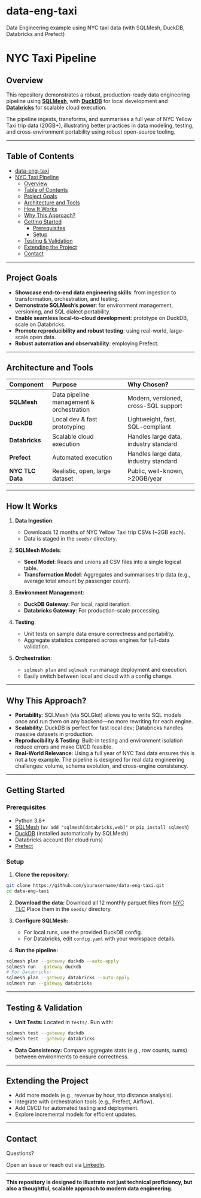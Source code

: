 # data-eng-taxi

Data Engineering example using NYC taxi data (with SQLMesh, DuckDB, Databricks and Prefect)


# NYC Taxi Pipeline

## Overview

This repository demonstrates a robust, production-ready data engineering pipeline using [**SQLMesh**](https://sqlmesh.com), with [**DuckDB**](https://duckdb.org) for local development and [**Databricks**](https://databricks.com) for scalable cloud execution. 

The pipeline ingests, transforms, and summarises a full year of NYC Yellow Taxi trip data (20GB+), illustrating better practices in data modeling, testing, and cross-environment portability using robust open-source tooling.

---

## Table of Contents

- [data-eng-taxi](#data-eng-taxi)
- [NYC Taxi Pipeline](#nyc-taxi-pipeline)
  - [Overview](#overview)
  - [Table of Contents](#table-of-contents)
  - [Project Goals](#project-goals)
  - [Architecture and Tools](#architecture-and-tools)
  - [How It Works](#how-it-works)
  - [Why This Approach?](#why-this-approach)
  - [Getting Started](#getting-started)
    - [Prerequisites](#prerequisites)
    - [Setup](#setup)
  - [Testing \& Validation](#testing--validation)
  - [Extending the Project](#extending-the-project)
  - [Contact](#contact)

---

## Project Goals

- **Showcase end-to-end data engineering skills**: from ingestion to transformation, orchestration, and testing.
- **Demonstrate SQLMesh’s power**: for environment management, versioning, and SQL dialect portability.
- **Enable seamless local-to-cloud development**: prototype on DuckDB, scale on Databricks.
- **Promote reproducibility and robust testing**: using real-world, large-scale open data.
- **Robust automation and observability**: employing Prefect.

---

## Architecture and Tools

| Component | Purpose | Why Chosen? |
| :-- | :-- | :-- |
| **SQLMesh** | Data pipeline management \& orchestration | Modern, versioned, cross-SQL support |
| **DuckDB** | Local dev \& fast prototyping | Lightweight, fast, SQL-compliant |
| **Databricks** | Scalable cloud execution | Handles large data, industry standard |
| **Prefect** | Automated execution | Handles large data, industry standard |
| **NYC TLC Data** | Realistic, open, large dataset | Public, well-known, >20GB/year |


---

## How It Works

1. **Data Ingestion**:
    - Downloads 12 months of NYC Yellow Taxi trip CSVs (~2GB each).
    - Data is staged in the `seeds/` directory.
  
2. **SQLMesh Models**:
    - **Seed Model**: Reads and unions all CSV files into a single logical table.
    - **Transformation Model**: Aggregates and summarises trip data (e.g., average total amount by passenger count).

3. **Environment Management**:
    - **DuckDB Gateway**: For local, rapid iteration.
    - **Databricks Gateway**: For production-scale processing.

4. **Testing**:
    - Unit tests on sample data ensure correctness and portability.
    - Aggregate statistics compared across engines for full-data validation.

5. **Orchestration**:
    - `sqlmesh plan` and `sqlmesh run` manage deployment and execution.
    - Easily switch between local and cloud with a config change.

---

## Why This Approach?

- **Portability**:
SQLMesh (via SQLGlot) allows you to write SQL models once and run them on any backend—no more rewriting for each engine.
- **Scalability**:
DuckDB is perfect for fast local dev; Databricks handles massive datasets in production.
- **Reproducibility \& Testing**:
Built-in testing and environment isolation reduce errors and make CI/CD feasible.
- **Real-World Relevance**:
Using a full year of NYC Taxi data ensures this is not a toy example. The pipeline is designed for real data engineering challenges: volume, schema evolution, and cross-engine consistency.

---

## Getting Started

### Prerequisites

- Python 3.8+
- [SQLMesh](https://sqlmesh.com/) (`uv add "sqlmesh[databricks,web]"` or `pip install sqlmesh`)
- [DuckDB](https://duckdb.org/) (installed automatically by SQLMesh)
- Databricks account (for cloud runs)
- [Prefect](https://prefect.io)


### Setup

1. **Clone the repository:**

```bash
git clone https://github.com/yourusername/data-eng-taxi.git
cd data-eng-taxi
```

2. **Download the data:**
Download all 12 monthly parquet files from [NYC TLC](https://www1.nyc.gov/site/tlc/about/tlc-trip-record-data.page)
Place them in the `seeds/` directory.

3. **Configure SQLMesh:**
    - For local runs, use the provided DuckDB config.
    - For Databricks, edit `config.yaml` with your workspace details.
4. **Run the pipeline:**

```bash
sqlmesh plan --gateway duckdb --auto-apply
sqlmesh run --gateway duckdb
# For Databricks:
sqlmesh plan --gateway databricks --auto-apply
sqlmesh run --gateway databricks
```


---

## Testing \& Validation

- **Unit Tests:**
Located in `tests/`. Run with:

```bash
sqlmesh test --gateway duckdb
sqlmesh test --gateway databricks
```

- **Data Consistency:**
Compare aggregate stats (e.g., row counts, sums) between environments to ensure correctness.

---

## Extending the Project

- Add more models (e.g., revenue by hour, trip distance analysis).
- Integrate with orchestration tools (e.g., Prefect, Airflow).
- Add CI/CD for automated testing and deployment.
- Explore incremental models for efficient updates.

---

## Contact

Questions?

Open an issue or reach out via [LinkedIn](https://www.linkedin.com/in/mjboothaus).

---

**This repository is designed to illustrate not just technical proficiency, but also a thoughtful, scalable approach to modern data engineering.**


